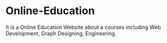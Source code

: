 # Online-Education
It is a Online Education Website about a courses including Web Development, Graph Designing, Engineering. 
